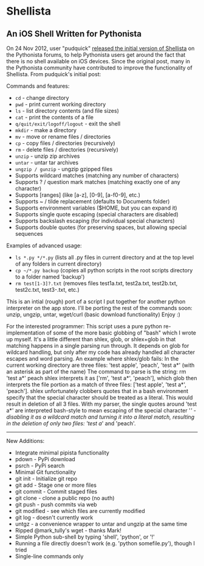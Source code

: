 # Shellista

## An iOS Shell Written for Pythonista

On 24 Nov 2012, user "pudquick" [released the initial version of Shellista][1] on the Pythonista forums, to help Pythonista users get around the fact that there is no shell available on iOS devices.  Since the original post, many in the Pythonista community have contributed to improve the functionality of Shellista.  From pudquick's initial post:

Commands and features:

* `cd` - change directory
* `pwd` - print current working directory
* `ls` - list directory contents (and file sizes)
* `cat` - print the contents of a file
* `q/quit/exit/logoff/logout` - exit the shell
* `mkdir` - make a directory
* `mv` - move or rename files / directories
* `cp` - copy files / directories (recursively)
* `rm` - delete files / directories (recursively)
* `unzip` - unzip zip archives
* `untar` - untar tar archives
* `ungzip / gunzip` - ungzip gzipped files
* Supports wildcard matches (matching any number of characters)
* Supports ? / question mark matches (matching exactly one of any character)
* Supports [ranges] (like [a-z], [0-9], [a-f0-9], etc.)
* Supports ~ / tilde replacement (defaults to Documents folder)
* Supports environment variables ($HOME, but you can expand it)
* Supports single quote escaping (special characters are disabled)
* Supports backslash escaping (for individual special characters)
* Supports double quotes (for preserving spaces, but allowing special sequences

Examples of advanced usage:
* `ls *.py */*.py` (lists all .py files in current directory and at the top level of any folders in current directory)
* `cp ~/*.py backup` (copies all python scripts in the root scripts directory to a folder named 'backup')
* `rm test[1-3]?.txt` (removes files test1a.txt, test2a.txt, test2b.txt, test2c.txt, test3-.txt, etc.)

This is an intial (rough) port of a script I put together for another python interpreter on the app store. I'll be porting the rest of the commands soon: unzip, ungzip, untar, wget/curl (basic download functionality) Enjoy :)

For the interested programmer: This script uses a pure python re-implementation of some of the more basic globbing of "bash" which I wrote up myself. It's a little different than shlex, glob, or shlex+glob in that matching happens in a single parsing run through. It depends on glob for wildcard handling, but only after my code has already handled all character escapes and word parsing. An example where shlex/glob fails: In the current working directory are three files: 'test apple', 'peach', 'test a*' (with an asterisk as part of the name) The command to parse is the string: rm 'test a*' peach shlex interprets it as ['rm', 'test a*', 'peach'], which glob then interprets the file portion as a match of three files: ['test apple', 'test a*', 'peach']. shlex unfortunately clobbers quotes that in a bash environment specify that the special character should be treated as a literal. This would result in deletion of all 3 files. With my parser, the single quotes around 'test a*' are interpreted bash-style to mean escaping of the special character '*' - disabling it as a wildcard match and turning it into a literal match, resulting in the deletion of only two files: 'test a*' and 'peach'.

---

New Additions:

 - Integrate minimal pipista functionality
  - pdown - PyPi download
  - psrch - PyPi search
 - Minimal Git functionality
  - git init - Initialize git repo
  - git add - Stage one or more files
  - git commit - Commit staged files
  - git clone - clone a public repo (no auth)
  - git push - push commits via web
  - git modified - see which files are currently modified
  - git log - doesn't currently work
 - untgz - a convenience wrapper to untar and ungzip at the same time
 - Ripped @mark_tully's wget - thanks Mark!
 - Simple Python sub-shell by typing 'shell', 'python', or '!'
  - Running a file directly doesn't work (e.g. 'python somefile.py'), though I tried
  - Single-line commands only

[1]: http://omz-forums.appspot.com/pythonista/post/5302343285342208
